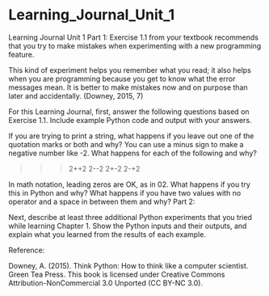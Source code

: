 # Learning_Journal_Unit_1
Learning Journal Unit 1
Part 1:
Exercise 1.1 from your textbook recommends that you try to make mistakes when experimenting with a new programming feature. 

This kind of experiment helps you remember what you read; it also helps when you are programming because you get to know what the error messages mean. It is better to make mistakes now and on purpose than later and accidentally. (Downey, 2015, 7)

For this Learning Journal, first, answer the following questions based on Exercise 1.1. Include example Python code and output with your answers.

If you are trying to print a string, what happens if you leave out one of the quotation marks or both and why?
You can use a minus sign to make a negative number like -2. What happens for each of the following and why?
>>> 2++2
>>> 2--2
>>> 2+-2
>>> 2-+2

In math notation, leading zeros are OK, as in 02. What happens if you try this in Python and why?
What happens if you have two values with no operator and a space in between them and why?
Part 2:

Next, describe at least three additional Python experiments that you tried while learning Chapter 1. Show the Python inputs and their outputs, and explain what you learned from the results of each example. 

Reference:

Downey, A. (2015). Think Python: How to think like a computer scientist. Green Tea Press. This book is licensed under Creative Commons Attribution-NonCommercial 3.0 Unported (CC BY-NC 3.0). 

